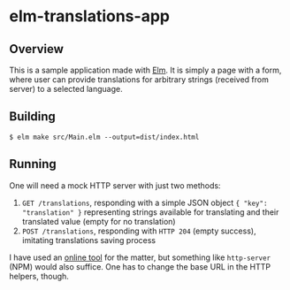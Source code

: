 # elm-translations-app

## Overview

This is a sample application made with [Elm](https://elm-lang.org).
It is simply a page with a form, where user can provide translations for arbitrary strings (received from server) to a selected language.

## Building

```
$ elm make src/Main.elm --output=dist/index.html
```

## Running

One will need a mock HTTP server with just two methods:

1. `GET /translations`, responding with a simple JSON object `{ "key": "translation" }` representing strings available for translating and their translated value (empty for no translation)
2. `POST /translations`, responding with `HTTP 204` (empty success), imitating translations saving process

I have used an [online tool](https://beeceptor.com/) for the matter, but something like `http-server` (NPM) would also suffice. One has to change the base URL in the HTTP helpers, though.

